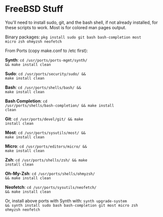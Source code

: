 # FreeBSD Stuff
You'll need to install sudo, git, and the bash shell, if not already installed, for these scripts to work. Most is for colored man pages output.

Binary packages:
<code>pkg install sudo git bash bash-completion most micro zsh ohmyzsh neofetch</code>

From Ports (copy make.conf to /etc first):

**Synth**: <code>cd /usr/ports/ports-mgmt/synth/ && make install clean</code>

**Sudo**: <code>cd /usr/ports/security/sudo/ && make install clean</code>

**Bash**: <code>cd /usr/ports/shells/bash/ && make install clean</code>

**Bash Completion**: <code>cd /usr/ports/shells/bash-completion/ && make install clean</code>

**Git**: <code>cd /usr/ports/devel/git/ && make install clean</code>

**Most**: <code>cd /usr/ports/sysutils/most/ && make install clean</code>

**Micro**: <code>cd /usr/ports/editors/micro/ && make install clean</code>

**Zsh**: <code>cd /usr/ports/shells/zsh/ && make install clean</code>

**Oh-My-Zsh**: <code>cd /usr/ports/shells/ohmyzsh/ && make install clean</code>

**Neofetch**: <code>cd /usr/ports/sysutils/neofetch/ && make install clean</code>

Or, install above ports with Synth with:
<code>synth upgrade-system && synth install sudo bash bash-completion git most micro zsh ohmyzsh neofetch</code>
